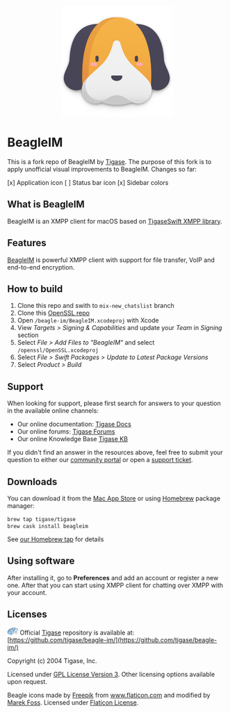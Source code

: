 
<p align="center">
  <img alt="Beagle Icon" src="https://raw.githubusercontent.com/f055/beagle-im/mix-new_chatslist/BeagleIM/Assets.xcassets/AppIcon.appiconset/IMG_0720_512.png" width="256" />
  
  <h1>BeagleIM</h1>
</p>

This is a fork repo of BeagleIM by [Tigase](https://tigase.net). The purpose of this fork is to apply unofficial visual improvements to BeagleIM. Changes so far:

[x] Application icon
[ ] Status bar icon
[x] Sidebar colors

## What is BeagleIM

BeagleIM is an XMPP client for macOS based on [TigaseSwift XMPP library](https://github.com/tigaseinc/tigase-swift).

## Features

[BeagleIM](https://beagle.im/) is powerful XMPP client with support for file transfer, VoIP and end-to-end encryption.

## How to build

1. Clone this repo and swith to `mix-new_chatslist` branch
2. Clone this [OpenSSL repo](https://github.com/krzyzanowskim/openssl)
3. Open `/beagle-im/BeagleIM.xcodeproj` with Xcode
4. View *Targets > Signing & Capabilities* and update your *Team* in *Signing* section
5. Select *File > Add Files to "BeagleIM"* and select `/openssl/OpenSSL.xcodeproj`
6. Select *File > Swift Packages > Update to Latest Package Versions*
7. Select *Product > Build*

## Support

When looking for support, please first search for answers to your question in the available online channels:

* Our online documentation: [Tigase Docs](https://docs.tigase.net)
* Our online forums: [Tigase Forums](https://help.tigase.net/portal/community)
* Our online Knowledge Base [Tigase KB](https://help.tigase.net/portal/kb)

If you didn't find an answer in the resources above, feel free to submit your question to either our
[community portal](https://help.tigase.net/portal/community) or open a [support ticket](https://help.tigase.net/portal/newticket).

## Downloads

You can download it from the [Mac App Store](https://itunes.apple.com/us/app/beagleim-by-tigase-inc/id1445349494?l=pl&ls=1&mt=1) or using [Homebrew](https://brew.sh/) package manager:
```
brew tap tigase/tigase
brew cask install beagleim
```

See [our Homebrew tap](https://github.com/tigase/homebrew-tigase) for details

## Using software

After installing it, go to **Preferences** and add an account or register a new one. After that you can start using XMPP client for chatting over XMPP with your account.

## Licenses

<img alt="Tigase Logo" src="https://github.com/tigase/website-assets/blob/master/tigase/images/tigase-logo.png?raw=true" width="25" /> Official [Tigase](https://tigase.net/) repository is available at: [https://github.com/tigase/beagle-im/](https://github.com/tigase/beagle-im/)

Copyright (c) 2004 Tigase, Inc.

Licensed under [GPL License Version 3](https://raw.githubusercontent.com/f055/beagle-im/mix-new_chatslist/LICENSE). Other licensing options available upon request.

Beagle icons made by <a href="https://www.flaticon.com/authors/freepik" title="Freepik">Freepik</a> from <a href="https://www.flaticon.com/" title="Flaticon">www.flaticon.com</a> and modified by [Marek Foss](https://github.com/f055). Licensed under [Flaticon License](https://github.com/f055/beagle-im/blob/mix-new_chatslist/LICENSE-Flaticon.pdf).
